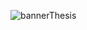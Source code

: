 ![bannerThesis](https://user-images.githubusercontent.com/132448661/235916691-7b748166-0052-4749-9293-57fe12667e63.png)

